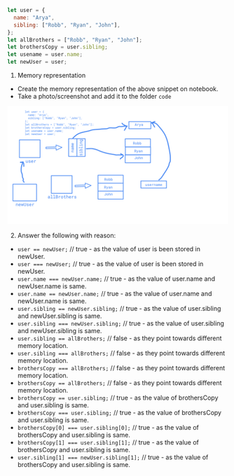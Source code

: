 ```js
let user = {
  name: "Arya",
  sibling: ["Robb", "Ryan", "John"],
};
let allBrothers = ["Robb", "Ryan", "John"];
let brothersCopy = user.sibling;
let usename = user.name;
let newUser = user;
```

1. Memory representation

- Create the memory representation of the above snippet on notebook.
- Take a photo/screenshot and add it to the folder `code`

![Memory representation](./hello.png)

2. Answer the following with reason:

- `user == newUser;` // true - as the value of user is been stored in newUser.
- `user === newUser;` // true - as the value of user is been stored in newUser.
- `user.name === newUser.name;` // true - as the value of user.name and newUser.name is same.
- `user.name == newUser.name;` // true - as the value of user.name and newUser.name is same.
- `user.sibling == newUser.sibling;` // true - as the value of user.sibling and newUser.sibling is same.
- `user.sibling === newUser.sibling;` // true - as the value of user.sibling and newUser.sibling is same.
- `user.sibling == allBrothers;` // false - as they point towards different memory location.
- `user.sibling === allBrothers;` // false - as they point towards different memory location.
- `brothersCopy === allBrothers;` // false - as they point towards different memory location.
- `brothersCopy == allBrothers;` // false - as they point towards different memory location.
- `brothersCopy == user.sibling;` // true - as the value of brothersCopy and user.sibling is same.
- `brothersCopy === user.sibling;` // true - as the value of brothersCopy and user.sibling is same.
- `brothersCopy[0] === user.sibling[0];` // true - as the value of brothersCopy and user.sibling is same.
- `brothersCopy[1] === user.sibling[1];` // true - as the value of brothersCopy and user.sibling is same.
- `user.sibling[1] === newUser.sibling[1];` // true - as the value of brothersCopy and user.sibling is same.
